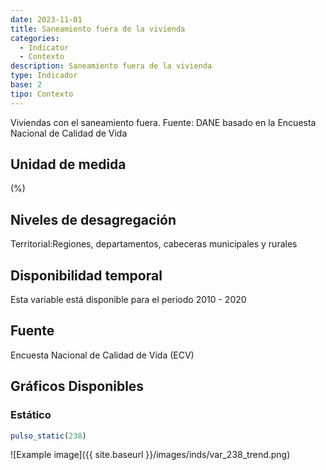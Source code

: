 ```yaml
---
date: 2023-11-01
title: Saneamiento fuera de la vivienda
categories:
  - Indicator
  - Contexto
description: Saneamiento fuera de la vivienda
type: Indicador
base: 2
tipo: Contexto
--- 
```


Viviendas con el saneamiento fuera.
Fuente: DANE basado en la Encuesta Nacional de Calidad de Vida

## Unidad de medida
(%)

## Niveles de desagregación
Territorial:Regiones, departamentos, cabeceras municipales y rurales

## Disponibilidad temporal
Esta variable está disponible para el periodo 2010 - 2020

## Fuente
Encuesta Nacional de Calidad de Vida (ECV)

## Gráficos Disponibles

### Estático

``` R
pulso_static(238)
```

![Example image]({{ site.baseurl }}/images/inds/var_238_trend.png)